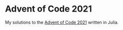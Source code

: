 # Advent of Code 2021
My solutions to the [Advent of Code 2021](https://adventofcode.com/2021) written in Julia.
